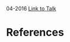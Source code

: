 

04-2016
[Link to Talk](https://www.churchofjesuschrist.org/study/general-conference/2016/04/sunday-morning-session?lang=eng)



# References
